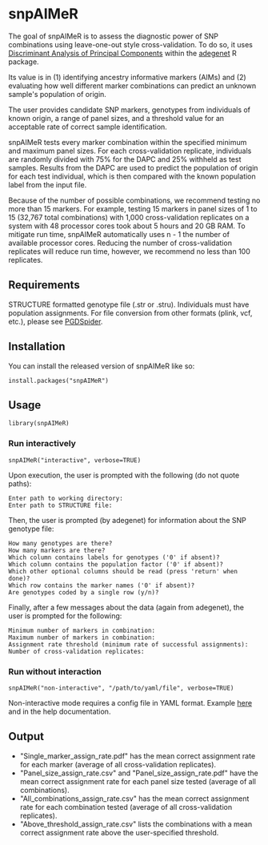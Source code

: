 # snpAIMeR

<!-- badges: start -->

<!-- badges: end -->

The goal of snpAIMeR is to assess the diagnostic power of SNP combinations using leave-one-out style cross-validation. To do so, it uses [Discriminant Analysis of Principal Components](https://bmcgenomdata.biomedcentral.com/articles/10.1186/1471-2156-11-94) within the [adegenet](https://github.com/thibautjombart/adegenet) R package.

Its value is in (1) identifying ancestry informative markers (AIMs) and (2) evaluating how well different marker combinations can predict an unknown sample's population of origin.

The user provides candidate SNP markers, genotypes from individuals of known origin, a range of panel sizes, and a threshold value for an acceptable rate of correct sample identification.

snpAIMeR tests every marker combination within the specified minimum and maximum panel sizes. For each cross-validation replicate, individuals are randomly divided with 75% for the DAPC and 25% withheld as test samples. Results from the DAPC are used to predict the population of origin for each test individual, which is then compared with the known population label from the input file.

Because of the number of possible combinations, we recommend testing no more than 15 markers. For example, testing 15 markers in panel sizes of 1 to 15 (32,767 total combinations) with 1,000 cross-validation replicates on a system with 48 processor cores took about 5 hours and 20 GB RAM. To mitigate run time, snpAIMeR automatically uses n - 1 the number of available processor cores. Reducing the number of cross-validation replicates will reduce run time, however, we recommend no less than 100 replicates.

## Requirements

STRUCTURE formatted genotype file (.str or .stru). Individuals must have population assignments. For file conversion from other formats (plink, vcf, etc.), please see [PGDSpider](http://cmpg.unibe.ch/software/PGDSpider/index.htm).

## Installation

You can install the released version of snpAIMeR like so:

```         
install.packages("snpAIMeR")
```

## Usage

```         
library(snpAIMeR)
```

### Run interactively

```         
snpAIMeR("interactive", verbose=TRUE)
```

Upon execution, the user is prompted with the following (do not quote paths):

```         
Enter path to working directory: 
Enter path to STRUCTURE file:
```

Then, the user is prompted (by adegenet) for information about the SNP genotype file:

```         
How many genotypes are there? 
How many markers are there? 
Which column contains labels for genotypes ('0' if absent)? 
Which column contains the population factor ('0' if absent)? 
Which other optional columns should be read (press 'return' when done)? 
Which row contains the marker names ('0' if absent)? 
Are genotypes coded by a single row (y/n)? 
```

Finally, after a few messages about the data (again from adegenet), the user is prompted for the following:

```         
Minimum number of markers in combination:
Maximum number of markers in combination:
Assignment rate threshold (minimum rate of successful assignments):
Number of cross-validation replicates:
```

### Run without interaction

```         
snpAIMeR("non-interactive", "/path/to/yaml/file", verbose=TRUE)
```

Non-interactive mode requires a config file in YAML format. Example [here](https://github.com/OksanaVe/snpAIMeR/blob/main/snpAIMeR_config.yml) and in the help documentation.

## Output

-   "Single_marker_assign_rate.pdf" has the mean correct assignment rate for each marker (average of all cross-validation replicates).
-   "Panel_size_assign_rate.csv" and "Panel_size_assign_rate.pdf" have the mean correct assignment rate for each panel size tested (average of all combinations).
-   "All_combinations_assign_rate.csv" has the mean correct assignment rate for each combination tested (average of all cross-validation replicates).
-   "Above_threshold_assign_rate.csv" lists the combinations with a mean correct assignment rate above the user-specified threshold.
